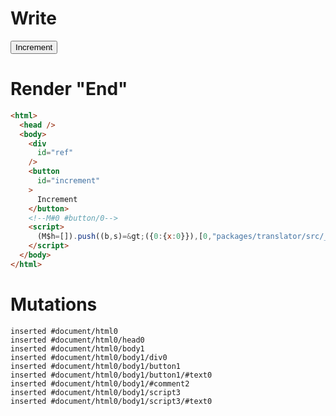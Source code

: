 # Write
  <div id=ref></div><button id=increment>Increment</button><!M#0 #button/0><script>(M$h=[]).push((b,s)=>({0:{x:0}}),[0,"packages/translator/src/__tests__/fixtures/lifecycle-tag/template.marko_0_x",])</script>


# Render "End"
```html
<html>
  <head />
  <body>
    <div
      id="ref"
    />
    <button
      id="increment"
    >
      Increment
    </button>
    <!--M#0 #button/0-->
    <script>
      (M$h=[]).push((b,s)=&gt;({0:{x:0}}),[0,"packages/translator/src/__tests__/fixtures/lifecycle-tag/template.marko_0_x",])
    </script>
  </body>
</html>
```

# Mutations
```
inserted #document/html0
inserted #document/html0/head0
inserted #document/html0/body1
inserted #document/html0/body1/div0
inserted #document/html0/body1/button1
inserted #document/html0/body1/button1/#text0
inserted #document/html0/body1/#comment2
inserted #document/html0/body1/script3
inserted #document/html0/body1/script3/#text0
```